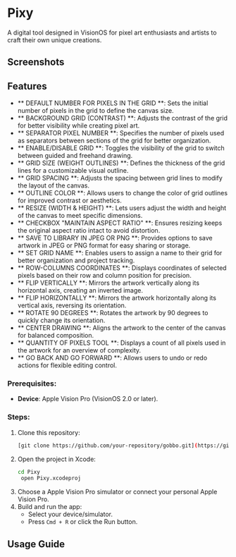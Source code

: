 # Pixy

A digital tool designed in VisionOS for pixel art enthusiasts and artists to craft their own unique creations.

## Screenshots



## Features
- ** DEFAULT NUMBER FOR PIXELS IN THE GRID **: Sets the initial number of pixels in the grid to define the canvas size.  
- ** BACKGROUND GRID (CONTRAST) **: Adjusts the contrast of the grid for better visibility while creating pixel art.  
- ** SEPARATOR PIXEL NUMBER **: Specifies the number of pixels used as separators between sections of the grid for better organization.  
- ** ENABLE/DISABLE GRID **: Toggles the visibility of the grid to switch between guided and freehand drawing.  
- ** GRID SIZE (WEIGHT OUTLINES) **: Defines the thickness of the grid lines for a customizable visual outline.  
- ** GRID SPACING **: Adjusts the spacing between grid lines to modify the layout of the canvas.  
- ** OUTLINE COLOR **: Allows users to change the color of grid outlines for improved contrast or aesthetics.  
- ** RESIZE (WIDTH & HEIGHT) **: Lets users adjust the width and height of the canvas to meet specific dimensions.  
- ** CHECKBOX "MAINTAIN ASPECT RATIO" **: Ensures resizing keeps the original aspect ratio intact to avoid distortion.  
- ** SAVE TO LIBRARY IN JPEG OR PNG **: Provides options to save artwork in JPEG or PNG format for easy sharing or storage.  
- ** SET GRID NAME **: Enables users to assign a name to their grid for better organization and project tracking.  
- ** ROW-COLUMNS COORDINATES **: Displays coordinates of selected pixels based on their row and column position for precision.  
- ** FLIP VERTICALLY **: Mirrors the artwork vertically along its horizontal axis, creating an inverted image.  
- ** FLIP HORIZONTALLY **: Mirrors the artwork horizontally along its vertical axis, reversing its orientation.  
- ** ROTATE 90 DEGREES **: Rotates the artwork by 90 degrees to quickly change its orientation.  
- ** CENTER DRAWING **: Aligns the artwork to the center of the canvas for balanced composition.  
- ** QUANTITY OF PIXELS TOOL **: Displays a count of all pixels used in the artwork for an overview of complexity.  
- ** GO BACK AND GO FORWARD **: Allows users to undo or redo actions for flexible editing control.

### Prerequisites:
- **Device**: Apple Vision Pro (VisionOS 2.0 or later).

### Steps:
1. Clone this repository:
   ```bash
   [git clone https://github.com/your-repository/gobbo.git](https://github.com/lorenzomazza98/GobboDigital.git)
   ```
2. Open the project in Xcode:
   ```bash
   cd Pixy
    open Pixy.xcodeproj

   ```
3. Choose a Apple Vision Pro simulator or connect your personal Apple Vision Pro.
4. Build and run the app:
   - Select your device/simulator.
   - Press `Cmd + R` or click the Run button.

## Usage Guide



  
